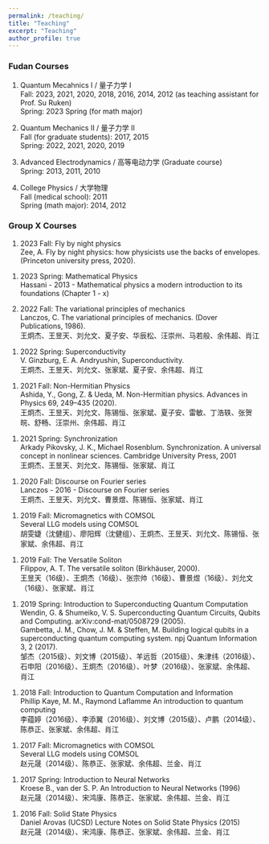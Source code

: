 ```yaml
---
permalink: /teaching/
title: "Teaching"
excerpt: "Teaching"
author_profile: true
---
```


### Fudan Courses

1. Quantum Mecahnics I / 量子力学 I  
   Fall: 2023, 2021, 2020, 2018, 2016, 2014, 2012 (as teaching assistant for Prof. Su Ruken)  
   Spring: 2023 Spring (for math major) 

1. Quantum Mechanics II / 量子力学 II  
   Fall (for graduate students): 2017, 2015  
   Spring: 2022, 2021, 2020, 2019

1. Advanced Electrodynamics / 高等电动力学 (Graduate course)  
   Spring: 2013, 2011, 2010

2. College Physics / 大学物理  
   Fall (medical school): 2011  
   Spring (math major): 2014, 2012 

### Group X Courses

1. 2023 Fall: Fly by night physics  
   Zee, A. Fly by night physics: how physicists use the backs of envelopes. (Princeton university press, 2020).  
<!-- > 10/2023 - 01/2024    -->

1. 2023 Spring: Mathematical Physics  
   Hassani - 2013 - Mathematical physics a modern introduction to its foundations (Chapter 1 - x)  

2. 2022 Fall: The variational principles of mechanics  
   Lanczos, C. The variational principles of mechanics. (Dover Publications, 1986).  
   王炯杰、王昱天、刘允文、夏子安、华辰松、汪崇州、马若般、余伟超、肖江 
<!-- 09 - 12/2022   -->

1. 2022 Spring: Superconductivity  
   V. Ginzburg, E. A. Andryushin, Superconductivity.  
   王炯杰、王昱天、刘允文、张家斌、夏子安、余伟超、肖江
 <!-- 05 - 06/2022   -->

1. 2021 Fall: Non-Hermitian Physics  
   Ashida, Y., Gong, Z. & Ueda, M. Non-Hermitian physics. Advances in Physics 69, 249–435 (2020).   
   王炯杰、王昱天、刘允文、陈锡恒、张家斌、夏子安、雷敏、丁浩轶、张贺皖、舒畅、汪崇州、余伟超、肖江
 <!-- 09 - 12/2021    -->

1. 2021 Spring: Synchronization  
   Arkady Pikovsky, J. K., Michael Rosenblum.  Synchronization. A universal concept in nonlinear sciences.  Cambridge University Press, 2001   
   王炯杰、王昱天、刘允文、陈锡恒、张家斌、肖江
<!-- 03 - 06/2021    -->

1. 2020 Fall: Discourse on Fourier series  
   Lanczos - 2016 - Discourse on Fourier series   
   王炯杰、王昱天、刘允文、曹景煜、陈锡恒、张家斌、肖江
<!-- 10/2020 - 1/2021    -->

1. 2019 Fall: Micromagnetics with COMSOL  
   Several LLG models using COMSOL   
   胡雯婕（沈健组）、廖阳辉（沈健组）、王炯杰、王昱天、刘允文、陈锡恒、张家斌、余伟超、肖江
<!-- 09 - 12/2019   -->

1. 2019 Fall: The Versatile Soliton  
   Filippov, A. T.  The versatile soliton (Birkhäuser, 2000).   
   王昱天（16级）、王炯杰（16级）、张宗帅（16级）、曹景煜（16级）、刘允文（16级）、张家斌、肖江
<!-- 09/2019 - 01/2020   -->

1. 2019 Spring: Introduction to Superconducting Quantum Computation  
   Wendin, G. & Shumeiko, V. S.  Superconducting Quantum Circuits, Qubits and Computing. arXiv:cond-mat/0508729 (2005).   
   Gambetta, J. M., Chow, J. M. & Steffen, M.  Building logical qubits in a superconducting quantum computing system. npj Quantum Information 3, 2 (2017).   
   邹杰（2015级）、刘文博（2015级）、羊远哲（2015级）、朱津纬（2016级）、石申阳（2016级）、王炯杰（2016级）、叶梦（2016级）、张家斌、余伟超、肖江
<!-- 03 - 06/2019    -->

1. 2018 Fall: Introduction to Quantum Computation and Information  
   Phillip Kaye, M. M., Raymond Laflamme An introduction to quantum computing   
   李蕴婷（2016级）、李添翼（2016级）、刘文博（2015级）、卢鹏（2014级）、陈恭正、张家斌、余伟超、肖江
<!-- 09 - 12/2018    -->

1. 2017 Fall: Micromagnetics with COMSOL  
   Several LLG models using COMSOL   
   赵元晟（2014级）、陈恭正、张家斌、余伟超、兰金、肖江
<!-- 09/2017   -->
  
1. 2017 Spring: Introduction to Neural Networks  
   Kroese B.,  van der S. P.  An Introduction to Neural Networks  (1996)   
   赵元晟（2014级）、宋鸿康、陈恭正、张家斌、余伟超、兰金、肖江
<!-- 02 - 07/2017   -->

1. 2016 Fall: Solid State Physics  
   Daniel Arovas (UCSD) Lecture Notes on Solid State Physics (2015)   
   赵元晟（2014级）、宋鸿康、陈恭正、张家斌、余伟超、兰金、肖江
<!-- 09/2016 - 01/2017    -->